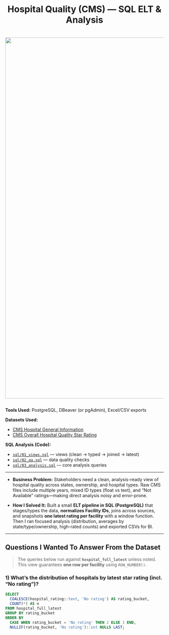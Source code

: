 # <p align="center">Hospital Quality (CMS) — SQL ELT & Analysis</p>
# <p align="center"><img width="2560" height="1149" alt="image" src="https://github.com/user-attachments/assets/44d61456-46a7-4fcc-889f-613a0d4b6b65" />
</p>

**Tools Used:** PostgreSQL, DBeaver (or pgAdmin), Excel/CSV exports

**Datasets Used:**  
- [CMS Hospital General Information](https://data.cms.gov/provider-data/dataset/xubh-q36u)  
- [CMS Overall Hospital Quality Star Rating](https://data.cms.gov/provider-data/topics/hospitals/overall-hospital-quality-star-rating/)

**SQL Analysis (Code):**  
- [`sql/01_views.sql`](https://github.com/desisafk/hospital-quality-sql/blob/776f55b787456f8285e5a219599cdd5f2f0199e6/VIEWS%3AJOINS.sql) — views (clean → typed → joined → latest)  
- [`sql/02_qa.sql`](https://github.com/desisafk/hospital-quality-sql/blob/b7dada8352ffe789b5e14b96a1484f2ef85b8d9c/QA%20CODE.sql) — data quality checks  
- [`sql/03_analysis.sql`](https://github.com/desisafk/hospital-quality-sql/blob/b7dada8352ffe789b5e14b96a1484f2ef85b8d9c/CORE%20QUERIES.sql) — core analysis queries

---

- **Business Problem:** Stakeholders need a clean, analysis-ready view of hospital quality across states, ownership, and hospital types. Raw CMS files include multiple years, mixed ID types (float vs text), and “Not Available” ratings—making direct analysis noisy and error-prone.

- **How I Solved It:** Built a small **ELT pipeline in SQL (PostgreSQL)** that stages/types the data, **normalizes Facility IDs**, joins across sources, and snapshots **one latest rating per facility** with a window function. Then I ran focused analysis (distribution, averages by state/type/ownership, high-rated counts) and exported CSVs for BI.

---

## Questions I Wanted To Answer From the Dataset

> The queries below run against **`hospital_full_latest`** unless noted.  
> This view guarantees **one row per facility** using `ROW_NUMBER()`.

### 1) What’s the distribution of hospitals by latest star rating (incl. “No rating”)?
```sql
SELECT
  COALESCE(hospital_rating::text, 'No rating') AS rating_bucket,
  COUNT(*) AS n
FROM hospital_full_latest
GROUP BY rating_bucket
ORDER BY
  CASE WHEN rating_bucket = 'No rating' THEN 2 ELSE 1 END,
  NULLIF(rating_bucket, 'No rating')::int NULLS LAST;

